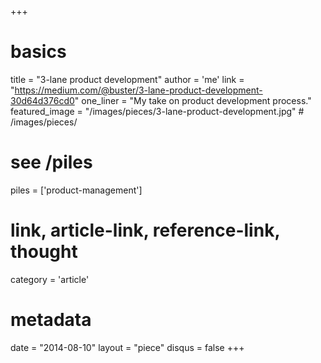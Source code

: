 +++
# basics
title     		 = "3-lane product development"
author    		 = 'me'
link      		 = "https://medium.com/@buster/3-lane-product-development-30d64d376cd0"
one_liner 		 = "My take on product development process."
featured_image = "/images/pieces/3-lane-product-development.jpg" # /images/pieces/

# see /piles
piles     		 = ['product-management']

# link, article-link, reference-link, thought
category  		 = 'article' 

# metadata
date      		 = "2014-08-10"
layout    		 = "piece"
disqus    		 = false
+++

